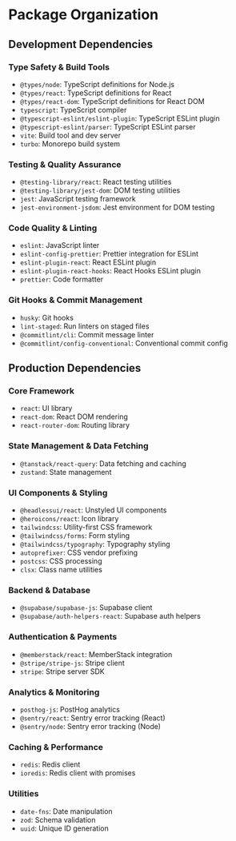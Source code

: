 # Package Organization

## Development Dependencies

### Type Safety & Build Tools

- `@types/node`: TypeScript definitions for Node.js
- `@types/react`: TypeScript definitions for React
- `@types/react-dom`: TypeScript definitions for React DOM
- `typescript`: TypeScript compiler
- `@typescript-eslint/eslint-plugin`: TypeScript ESLint plugin
- `@typescript-eslint/parser`: TypeScript ESLint parser
- `vite`: Build tool and dev server
- `turbo`: Monorepo build system

### Testing & Quality Assurance

- `@testing-library/react`: React testing utilities
- `@testing-library/jest-dom`: DOM testing utilities
- `jest`: JavaScript testing framework
- `jest-environment-jsdom`: Jest environment for DOM testing

### Code Quality & Linting

- `eslint`: JavaScript linter
- `eslint-config-prettier`: Prettier integration for ESLint
- `eslint-plugin-react`: React ESLint plugin
- `eslint-plugin-react-hooks`: React Hooks ESLint plugin
- `prettier`: Code formatter

### Git Hooks & Commit Management

- `husky`: Git hooks
- `lint-staged`: Run linters on staged files
- `@commitlint/cli`: Commit message linter
- `@commitlint/config-conventional`: Conventional commit config

## Production Dependencies

### Core Framework

- `react`: UI library
- `react-dom`: React DOM rendering
- `react-router-dom`: Routing library

### State Management & Data Fetching

- `@tanstack/react-query`: Data fetching and caching
- `zustand`: State management

### UI Components & Styling

- `@headlessui/react`: Unstyled UI components
- `@heroicons/react`: Icon library
- `tailwindcss`: Utility-first CSS framework
- `@tailwindcss/forms`: Form styling
- `@tailwindcss/typography`: Typography styling
- `autoprefixer`: CSS vendor prefixing
- `postcss`: CSS processing
- `clsx`: Class name utilities

### Backend & Database

- `@supabase/supabase-js`: Supabase client
- `@supabase/auth-helpers-react`: Supabase auth helpers

### Authentication & Payments

- `@memberstack/react`: MemberStack integration
- `@stripe/stripe-js`: Stripe client
- `stripe`: Stripe server SDK

### Analytics & Monitoring

- `posthog-js`: PostHog analytics
- `@sentry/react`: Sentry error tracking (React)
- `@sentry/node`: Sentry error tracking (Node)

### Caching & Performance

- `redis`: Redis client
- `ioredis`: Redis client with promises

### Utilities

- `date-fns`: Date manipulation
- `zod`: Schema validation
- `uuid`: Unique ID generation
